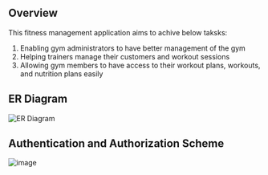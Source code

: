 ## Overview
This fitness management application aims to achive below taksks:
1. Enabling gym administrators to have better management of the gym
2. Helping trainers manage their customers and workout sessions
3. Allowing gym members to have access to their workout plans, workouts, and nutrition plans easily

## ER Diagram

![ER Diagram](https://user-images.githubusercontent.com/73263355/235767261-dee9dbb7-bc94-4a1b-88a5-6d7d7369df20.jpg)

## Authentication and Authorization Scheme
![image](https://user-images.githubusercontent.com/73263355/235767606-f57b0f8d-c30c-407d-99de-3eebd56ac445.png)

